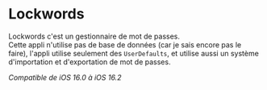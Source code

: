 # Lockwords

Lockwords c'est un gestionnaire de mot de passes.  
Cette appli n'utilise pas de base de données (car je sais encore pas le faire), l'appli utilise seulement des `UserDefaults`, et utilise aussi un système d'importation et d'exportation de mot de passes.

*Compatible de iOS 16.0 à iOS 16.2*